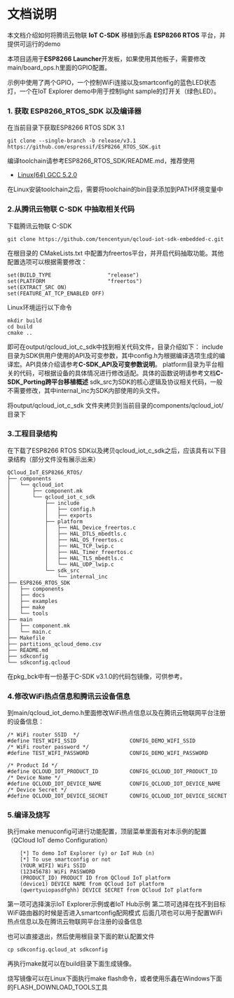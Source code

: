 # 文档说明
本文档介绍如何将腾讯云物联 **IoT C-SDK** 移植到乐鑫 **ESP8266 RTOS** 平台，并提供可运行的demo

本项目适用于**ESP8266 Launcher**开发板，如果使用其他板子，需要修改main/board_ops.h里面的GPIO配置。

示例中使用了两个GPIO，一个控制WiFi连接以及smartconfig的蓝色LED状态灯，一个在IoT Explorer demo中用于控制light sample的灯开关（绿色LED）。

### 1. 获取 ESP8266_RTOS_SDK 以及编译器
在当前目录下获取ESP8266 RTOS SDK 3.1
```
git clone --single-branch -b release/v3.1 https://github.com/espressif/ESP8266_RTOS_SDK.git
```

编译toolchain请参考ESP8266_RTOS_SDK/README.md，推荐使用
* [Linux(64) GCC 5.2.0](https://dl.espressif.com/dl/xtensa-lx106-elf-linux64-1.22.0-92-g8facf4c-5.2.0.tar.gz)

在Linux安装toolchain之后，需要将toolchain的bin目录添加到PATH环境变量中

### 2.从腾讯云物联 C-SDK 中抽取相关代码
下载腾讯云物联 C-SDK
```
git clone https://github.com/tencentyun/qcloud-iot-sdk-embedded-c.git
```

在根目录的 CMakeLists.txt 中配置为freertos平台，并开启代码抽取功能。其他配置选项可以根据需要修改：
```
set(BUILD_TYPE                  "release")
set(PLATFORM 	                "freertos")
set(EXTRACT_SRC ON)
set(FEATURE_AT_TCP_ENABLED OFF)
```
Linux环境运行以下命令
```
mkdir build
cd build
cmake ..
```
即可在output/qcloud_iot_c_sdk中找到相关代码文件，目录介绍如下：
include目录为SDK供用户使用的API及可变参数，其中config.h为根据编译选项生成的编译宏。API具体介绍请参考**C-SDK_API及可变参数说明**。
platform目录为平台相关的代码，可根据设备的具体情况进行修改适配。具体的函数说明请参考文档**C-SDK_Porting跨平台移植概述**
sdk_src为SDK的核心逻辑及协议相关代码，一般不需要修改，其中internal_inc为SDK内部使用的头文件。

将output/qcloud_iot_c_sdk 文件夹拷贝到当前目录的components/qcloud_iot/目录下

### 3.工程目录结构
在下载了ESP8266 RTOS SDK以及拷贝qcloud_iot_c_sdk之后，应该具有以下目录结构（部分文件没有展示出来）
```
QCloud_IoT_ESP8266_RTOS/
├── components
│   └── qcloud_iot
│       ├── component.mk
│       └── qcloud_iot_c_sdk
│           ├── include
│           │   ├── config.h
│           │   ├── exports
│           ├── platform
│           │   ├── HAL_Device_freertos.c
│           │   ├── HAL_DTLS_mbedtls.c
│           │   ├── HAL_OS_freertos.c
│           │   ├── HAL_TCP_lwip.c
│           │   ├── HAL_Timer_freertos.c
│           │   ├── HAL_TLS_mbedtls.c
│           │   └── HAL_UDP_lwip.c
│           └── sdk_src
│               └── internal_inc
├── ESP8266_RTOS_SDK
│   ├── components
│   ├── docs
│   ├── examples
│   ├── make
│   └── tools
├── main
│   ├── component.mk
│   └── main.c
├── Makefile
├── partitions_qcloud_demo.csv
├── README.md
├── sdkconfig
└── sdkconfig.qcloud
```

在pkg_bck中有一份基于C-SDK v3.1.0的代码包镜像，可供参考。

### 4.修改WiFi热点信息和腾讯云设备信息
到main/qcloud_iot_demo.h里面修改WiFi热点信息以及在腾讯云物联网平台注册的设备信息：

```
/* WiFi router SSID  */
#define TEST_WIFI_SSID                 CONFIG_DEMO_WIFI_SSID
/* WiFi router password */
#define TEST_WIFI_PASSWORD             CONFIG_DEMO_WIFI_PASSWORD

/* Product Id */
#define QCLOUD_IOT_PRODUCT_ID          CONFIG_QCLOUD_IOT_PRODUCT_ID
/* Device Name */
#define QCLOUD_IOT_DEVICE_NAME         CONFIG_QCLOUD_IOT_DEVICE_NAME
/* Device Secret */
#define QCLOUD_IOT_DEVICE_SECRET       CONFIG_QCLOUD_IOT_DEVICE_SECRET
```

### 5.编译及烧写
执行make menuconfig可进行功能配置，顶层菜单里面有对本示例的配置（QCloud IoT demo Configuration）
```
    [*] To demo IoT Explorer (y) or IoT Hub (n)   
    [*] To use smartconfig or not                 
    (YOUR_WIFI) WiFi SSID                         
    (12345678) WiFi PASSWORD                      
    (PRODUCT_ID) PRODUCT ID from QCloud IoT platform
    (device1) DEVICE NAME from QCloud IoT platform  
    (qwertyuiopasdfghh) DEVICE SECRET from QCloud IoT platform
```
第一项可选择演示IoT Explorer示例或者IoT Hub示例
第二项可选择在找不到目标WiFi路由器的时候是否进入smartconfig配网模式
后面几项也可以用于配置WiFi热点信息以及在腾讯云物联网平台注册的设备信息

也可以直接退出，然后使用根目录下面的默认配置文件
```
cp sdkconfig.qcloud_at sdkconfig
```
再执行make就可以在build目录下面生成镜像。

烧写镜像可以在Linux下面执行make flash命令，或者使用乐鑫在Windows下面的FLASH_DOWNLOAD_TOOLS工具
